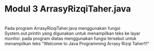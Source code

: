 # Modul 3 ArrasyRizqiTaher.java
#
Pada program ArrasyRizqiTaher.java menggunakan fungsi System.out.println yang digunakan untuk menampilkan teks ke layar monitor. pada program diatas menggunakan fungsi tersebut untuk menampilkan teks "Welcome to Java Programming Arrasy Rizqi Taher!!!"